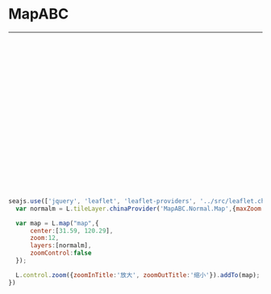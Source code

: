 
# MapABC

----

<link type="text/css" rel="stylesheet" href="../spm_modules/leaflet/0.7.3/leaflet.css" />

<div id="map" style="height: 300px;"></div>

````js
seajs.use(['jquery', 'leaflet', 'leaflet-providers', '../src/leaflet.chinesetmsproviders'], function($, L) {
  var normalm = L.tileLayer.chinaProvider('MapABC.Normal.Map',{maxZoom:18,minZoom:5});

  var map = L.map("map",{
      center:[31.59, 120.29],
      zoom:12,
      layers:[normalm],
      zoomControl:false
  });

  L.control.zoom({zoomInTitle:'放大', zoomOutTitle:'缩小'}).addTo(map);
})
````
